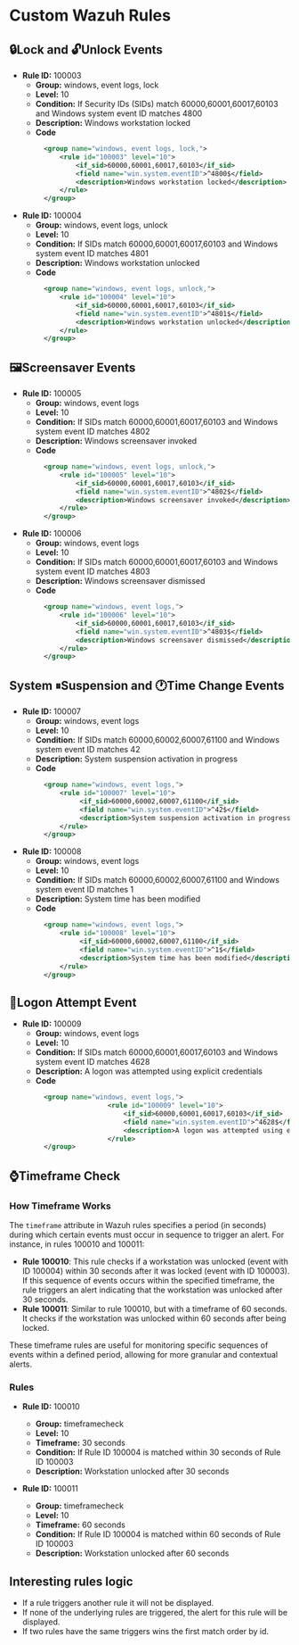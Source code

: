 
# Custom Wazuh Rules

## 🔒Lock and 🔓Unlock Events 
- **Rule ID:** 100003
  - **Group:** windows, event logs, lock
  - **Level:** 10
  - **Condition:** If Security IDs (SIDs) match 60000,60001,60017,60103 and Windows system event ID matches 4800
  - **Description:** Windows workstation locked
  - **Code**
      ```xml
        <group name="windows, event logs, lock,">
            <rule id="100003" level="10">
                <if_sid>60000,60001,60017,60103</if_sid>
                <field name="win.system.eventID">^4800$</field>
                <description>Windows workstation locked</description>
            </rule>
        </group>
       ```
- **Rule ID:** 100004
  - **Group:** windows, event logs, unlock
  - **Level:** 10
  - **Condition:** If SIDs match 60000,60001,60017,60103 and Windows system event ID matches 4801
  - **Description:** Windows workstation unlocked
  - **Code**
      ```xml
        <group name="windows, event logs, unlock,">
            <rule id="100004" level="10">
                <if_sid>60000,60001,60017,60103</if_sid>
                <field name="win.system.eventID">^4801$</field>
                <description>Windows workstation unlocked</description>
            </rule>
        </group>
       ```
## 🖼Screensaver Events
- **Rule ID:** 100005
  - **Group:** windows, event logs
  - **Level:** 10
  - **Condition:** If SIDs match 60000,60001,60017,60103 and Windows system event ID matches 4802
  - **Description:** Windows screensaver invoked
  - **Code**
      ```xml
        <group name="windows, event logs, unlock,">
            <rule id="100005" level="10">
                <if_sid>60000,60001,60017,60103</if_sid>
                <field name="win.system.eventID">^4802$</field>
                <description>Windows screensaver invoked</description>
            </rule>
        </group>
       ```
- **Rule ID:** 100006
  - **Group:** windows, event logs
  - **Level:** 10
  - **Condition:** If SIDs match 60000,60001,60017,60103 and Windows system event ID matches 4803
  - **Description:** Windows screensaver dismissed
  - **Code**
      ```xml
        <group name="windows, event logs,">
            <rule id="100006" level="10">
                <if_sid>60000,60001,60017,60103</if_sid>
                <field name="win.system.eventID">^4803$</field>
                <description>Windows screensaver dismissed</description>
            </rule>
        </group>
       ```
## System ⏸Suspension and 🕐Time Change Events
- **Rule ID:** 100007
  - **Group:** windows, event logs
  - **Level:** 10
  - **Condition:** If SIDs match 60000,60002,60007,61100 and Windows system event ID matches 42
  - **Description:** System suspension activation in progress
  - **Code**
      ```xml
        <group name="windows, event logs,">
            <rule id="100007" level="10">
                 <if_sid>60000,60002,60007,61100</if_sid>
                 <field name="win.system.eventID">^42$</field>
                 <description>System suspension activation in progress</description>
            </rule>
        </group>
       ```
- **Rule ID:** 100008
  - **Group:** windows, event logs
  - **Level:** 10
  - **Condition:** If SIDs match 60000,60002,60007,61100 and Windows system event ID matches 1
  - **Description:** System time has been modified
  - **Code**
      ```xml
        <group name="windows, event logs,">
            <rule id="100008" level="10">
                 <if_sid>60000,60002,60007,61100</if_sid>
                 <field name="win.system.eventID">^1$</field>
                 <description>System time has been modified</description>
            </rule>
        </group>
       ```
## 🔑Logon Attempt Event
- **Rule ID:** 100009
  - **Group:** windows, event logs
  - **Level:** 10
  - **Condition:** If SIDs match 60000,60001,60017,60103 and Windows system event ID matches 4628
  - **Description:** A logon was attempted using explicit credentials
  - **Code**
      ```xml
        <group name="windows, event logs,">
						<rule id="100009" level="10">
					        <if_sid>60000,60001,60017,60103</if_sid>
					        <field name="win.system.eventID">^4628$</field>
					        <description>A logon was attempted using explicit credentials</description>
						</rule>
        </group>
       ```
## ⌚Timeframe Check
### How Timeframe Works

The `timeframe` attribute in Wazuh rules specifies a period (in seconds) during which certain events must occur in sequence to trigger an alert. For instance, in rules 100010 and 100011:

- **Rule 100010**: This rule checks if a workstation was unlocked (event with ID 100004) within 30 seconds after it was locked (event with ID 100003). If this sequence of events occurs within the specified timeframe, the rule triggers an alert indicating that the workstation was unlocked after 30 seconds.
- **Rule 100011**: Similar to rule 100010, but with a timeframe of 60 seconds. It checks if the workstation was unlocked within 60 seconds after being locked.

These timeframe rules are useful for monitoring specific sequences of events within a defined period, allowing for more granular and contextual alerts.

### Rules
- **Rule ID:** 100010
  - **Group:** timeframecheck
  - **Level:** 10
  - **Timeframe:** 30 seconds
  - **Condition:** If Rule ID 100004 is matched within 30 seconds of Rule ID 100003
  - **Description:** Workstation unlocked after 30 seconds

- **Rule ID:** 100011
  - **Group:** timeframecheck
  - **Level:** 10
  - **Timeframe:** 60 seconds
  - **Condition:** If Rule ID 100004 is matched within 60 seconds of Rule ID 100003
  - **Description:** Workstation unlocked after 60 seconds
  
## Interesting rules logic
- If a rule triggers another rule it will not be displayed.
- If none of the underlying rules are triggered, the alert for this rule will be displayed.
- If two rules have the same triggers wins the first match order by id.
